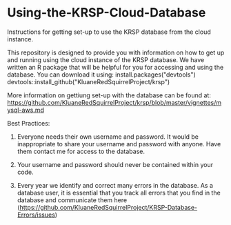 # Using-the-KRSP-Cloud-Database
Instructions for getting set-up to use the KRSP database from the cloud instance.

This repository is designed to provide you with information on how to get up and running using the cloud instance of the KRSP database.
We have written an R package that will be helpful for you for accessing and using the database.  You can download it using:
install.packages("devtools")
devtools::install_github("KluaneRedSquirrelProject/krsp")

More information on gettiung set-up with the database can be found at:
https://github.com/KluaneRedSquirrelProject/krsp/blob/master/vignettes/mysql-aws.md


Best Practices:
1.  Everyone needs their own username and password.  It would be inappropriate to share your username and password with anyone.  Have them contact me for access to the database.

2.  Your username and password should never be contained within your code.

3.  Every year we identify and correct many errors in the database.  As a database user, it is essential that you track all errors that you find in the database and communicate them here (https://github.com/KluaneRedSquirrelProject/KRSP-Database-Errors/issues)

